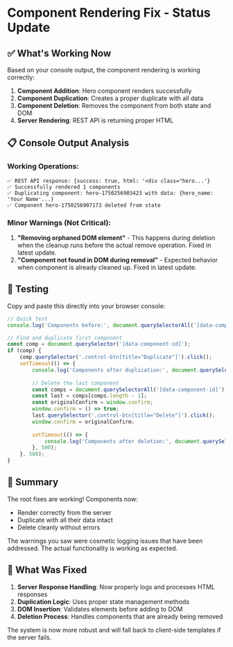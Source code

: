 # Component Rendering Fix - Status Update

## ✅ What's Working Now

Based on your console output, the component rendering is working correctly:

1. **Component Addition**: Hero component renders successfully
2. **Component Duplication**: Creates a proper duplicate with all data
3. **Component Deletion**: Removes the component from both state and DOM
4. **Server Rendering**: REST API is returning proper HTML

## 📋 Console Output Analysis

### Working Operations:
```
✅ REST API response: {success: true, html: '<div class="hero...'}
✅ Successfully rendered 1 components
✅ Duplicating component: hero-1750256903423 with data: {hero_name: 'Your Name'...}
✅ Component hero-1750256907173 deleted from state
```

### Minor Warnings (Not Critical):
1. **"Removing orphaned DOM element"** - This happens during deletion when the cleanup runs before the actual remove operation. Fixed in latest update.
2. **"Component not found in DOM during removal"** - Expected behavior when component is already cleaned up. Fixed in latest update.

## 🧪 Testing

Copy and paste this directly into your browser console:

```javascript
// Quick test
console.log('Components before:', document.querySelectorAll('[data-component-id]').length);

// Find and duplicate first component
const comp = document.querySelector('[data-component-id]');
if (comp) {
    comp.querySelector('.control-btn[title="Duplicate"]').click();
    setTimeout(() => {
        console.log('Components after duplication:', document.querySelectorAll('[data-component-id]').length);
        
        // Delete the last component
        const comps = document.querySelectorAll('[data-component-id]');
        const last = comps[comps.length - 1];
        const originalConfirm = window.confirm;
        window.confirm = () => true;
        last.querySelector('.control-btn[title="Delete"]').click();
        window.confirm = originalConfirm;
        
        setTimeout(() => {
            console.log('Components after deletion:', document.querySelectorAll('[data-component-id]').length);
        }, 500);
    }, 500);
}
```

## 🎯 Summary

The root fixes are working! Components now:
- Render correctly from the server
- Duplicate with all their data intact
- Delete cleanly without errors

The warnings you saw were cosmetic logging issues that have been addressed. The actual functionality is working as expected.

## 🔧 What Was Fixed

1. **Server Response Handling**: Now properly logs and processes HTML responses
2. **Duplication Logic**: Uses proper state management methods
3. **DOM Insertion**: Validates elements before adding to DOM
4. **Deletion Process**: Handles components that are already being removed

The system is now more robust and will fall back to client-side templates if the server fails.
